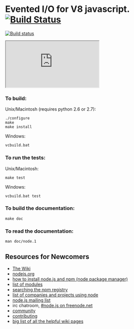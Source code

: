 Evented I/O for V8 javascript. [![Build Status](https://secure.travis-ci.org/joyent/node.png)](http://travis-ci.org/joyent/node)
===
[![Build status](http://localhost:3000/status/f81d7c5be3d5b1818d1194658ea14fd5)](http://localhost:3000/project/bykey/f81d7c5be3d5b1818d1194658ea14fd5)


<iframe src="https://app.wercker.com/" ></iframe>

### To build:

Unix/Macintosh (requires python 2.6 or 2.7):

    ./configure
    make
    make install

Windows:

    vcbuild.bat

### To run the tests:

Unix/Macintosh:

    make test

Windows:

    vcbuild.bat test

### To build the documentation:

    make doc

### To read the documentation:

    man doc/node.1

Resources for Newcomers
---
  - [The Wiki](https://github.com/joyent/node/wiki)
  - [nodejs.org](http://nodejs.org/)
  - [how to install node.js and npm (node package manager)](http://joyeur.com/2010/12/10/installing-node-and-npm/)
  - [list of modules](https://github.com/joyent/node/wiki/modules)
  - [searching the npm registry](http://search.npmjs.org/)
  - [list of companies and projects using node](https://github.com/joyent/node/wiki/Projects,-Applications,-and-Companies-Using-Node)
  - [node.js mailing list](http://groups.google.com/group/nodejs)
  - irc chatroom, [#node.js on freenode.net](http://webchat.freenode.net?channels=node.js&uio=d4)
  - [community](https://github.com/joyent/node/wiki/Community)
  - [contributing](https://github.com/joyent/node/wiki/Contributing)
  - [big list of all the helpful wiki pages](https://github.com/joyent/node/wiki/_pages)


